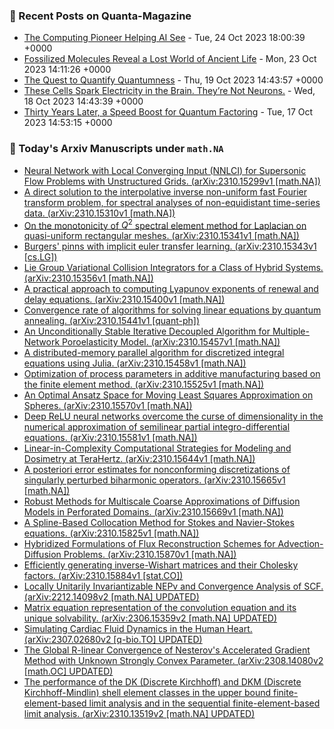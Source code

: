### 📝 Recent Posts on Quanta-Magazine
<!-- quanta starts -->
* <a href="https://www.quantamagazine.org/the-computing-pioneer-helping-ai-see-20231024/">The Computing Pioneer Helping AI See</a> - Tue, 24 Oct 2023 18:00:39 +0000
* <a href="https://www.quantamagazine.org/fossilized-molecules-reveal-a-lost-world-of-ancient-life-20231023/">Fossilized Molecules Reveal a Lost World of Ancient Life</a> - Mon, 23 Oct 2023 14:11:26 +0000
* <a href="https://www.quantamagazine.org/the-quest-to-quantify-quantumness-20231019/">The Quest to Quantify Quantumness</a> - Thu, 19 Oct 2023 14:43:57 +0000
* <a href="https://www.quantamagazine.org/these-cells-spark-electricity-in-the-brain-theyre-not-neurons-20231018/">These Cells Spark Electricity in the Brain. They’re Not Neurons.</a> - Wed, 18 Oct 2023 14:43:39 +0000
* <a href="https://www.quantamagazine.org/thirty-years-later-a-speed-boost-for-quantum-factoring-20231017/">Thirty Years Later, a Speed Boost for Quantum Factoring</a> - Tue, 17 Oct 2023 14:53:15 +0000
<!-- quanta ends -->
### 📝 Today's Arxiv Manuscripts under ``math.NA``
<!-- arxiv-math-na starts -->
* <a href="http://arxiv.org/abs/2310.15299">Neural Network with Local Converging Input (NNLCI) for Supersonic Flow Problems with Unstructured Grids. (arXiv:2310.15299v1 [math.NA])</a>
* <a href="http://arxiv.org/abs/2310.15310">A direct solution to the interpolative inverse non-uniform fast Fourier transform problem, for spectral analyses of non-equidistant time-series data. (arXiv:2310.15310v1 [math.NA])</a>
* <a href="http://arxiv.org/abs/2310.15341">On the monotonicity of $Q^2$ spectral element method for Laplacian on quasi-uniform rectangular meshes. (arXiv:2310.15341v1 [math.NA])</a>
* <a href="http://arxiv.org/abs/2310.15343">Burgers' pinns with implicit euler transfer learning. (arXiv:2310.15343v1 [cs.LG])</a>
* <a href="http://arxiv.org/abs/2310.15356">Lie Group Variational Collision Integrators for a Class of Hybrid Systems. (arXiv:2310.15356v1 [math.NA])</a>
* <a href="http://arxiv.org/abs/2310.15400">A practical approach to computing Lyapunov exponents of renewal and delay equations. (arXiv:2310.15400v1 [math.NA])</a>
* <a href="http://arxiv.org/abs/2310.15441">Convergence rate of algorithms for solving linear equations by quantum annealing. (arXiv:2310.15441v1 [quant-ph])</a>
* <a href="http://arxiv.org/abs/2310.15457">An Unconditionally Stable Iterative Decoupled Algorithm for Multiple-Network Poroelasticity Model. (arXiv:2310.15457v1 [math.NA])</a>
* <a href="http://arxiv.org/abs/2310.15458">A distributed-memory parallel algorithm for discretized integral equations using Julia. (arXiv:2310.15458v1 [math.NA])</a>
* <a href="http://arxiv.org/abs/2310.15525">Optimization of process parameters in additive manufacturing based on the finite element method. (arXiv:2310.15525v1 [math.NA])</a>
* <a href="http://arxiv.org/abs/2310.15570">An Optimal Ansatz Space for Moving Least Squares Approximation on Spheres. (arXiv:2310.15570v1 [math.NA])</a>
* <a href="http://arxiv.org/abs/2310.15581">Deep ReLU neural networks overcome the curse of dimensionality in the numerical approximation of semilinear partial integro-differential equations. (arXiv:2310.15581v1 [math.NA])</a>
* <a href="http://arxiv.org/abs/2310.15644">Linear-in-Complexity Computational Strategies for Modeling and Dosimetry at TeraHertz. (arXiv:2310.15644v1 [math.NA])</a>
* <a href="http://arxiv.org/abs/2310.15665">A posteriori error estimates for nonconforming discretizations of singularly perturbed biharmonic operators. (arXiv:2310.15665v1 [math.NA])</a>
* <a href="http://arxiv.org/abs/2310.15669">Robust Methods for Multiscale Coarse Approximations of Diffusion Models in Perforated Domains. (arXiv:2310.15669v1 [math.NA])</a>
* <a href="http://arxiv.org/abs/2310.15825">A Spline-Based Collocation Method for Stokes and Navier-Stokes equations. (arXiv:2310.15825v1 [math.NA])</a>
* <a href="http://arxiv.org/abs/2310.15870">Hybridized Formulations of Flux Reconstruction Schemes for Advection-Diffusion Problems. (arXiv:2310.15870v1 [math.NA])</a>
* <a href="http://arxiv.org/abs/2310.15884">Efficiently generating inverse-Wishart matrices and their Cholesky factors. (arXiv:2310.15884v1 [stat.CO])</a>
* <a href="http://arxiv.org/abs/2212.14098">Locally Unitarily Invariantizable NEPv and Convergence Analysis of SCF. (arXiv:2212.14098v2 [math.NA] UPDATED)</a>
* <a href="http://arxiv.org/abs/2306.15359">Matrix equation representation of the convolution equation and its unique solvability. (arXiv:2306.15359v2 [math.NA] UPDATED)</a>
* <a href="http://arxiv.org/abs/2307.02680">Simulating Cardiac Fluid Dynamics in the Human Heart. (arXiv:2307.02680v2 [q-bio.TO] UPDATED)</a>
* <a href="http://arxiv.org/abs/2308.14080">The Global R-linear Convergence of Nesterov's Accelerated Gradient Method with Unknown Strongly Convex Parameter. (arXiv:2308.14080v2 [math.OC] UPDATED)</a>
* <a href="http://arxiv.org/abs/2310.13519">The performance of the DK (Discrete Kirchhoff) and DKM (Discrete Kirchhoff-Mindlin) shell element classes in the upper bound finite-element-based limit analysis and in the sequential finite-element-based limit analysis. (arXiv:2310.13519v2 [math.NA] UPDATED)</a>
<!-- arxiv-math-na ends -->
